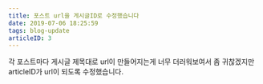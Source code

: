 ```yaml
---
title: 포스트 url을 게시글ID로 수정했습니다
date: 2019-07-06 18:25:59
tags: blog-update
articleID: 3
---
```


각 포스트마다 게시글 제목대로 url이 만들어지는게 너무 더러워보여서 좀 귀찮겠지만 articleID가 url이 되도록 수정했습니다.
